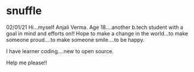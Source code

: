 # snuffle
02/01/21
Hi...myself Anjali Verma.
Age 18....another b.tech student with a goal in mind and efforts on!!
Hope to make a change in the world...to make someone proud....to make someone smile....to be happy.

I have learner coding....new to open source.


Help me please!!
